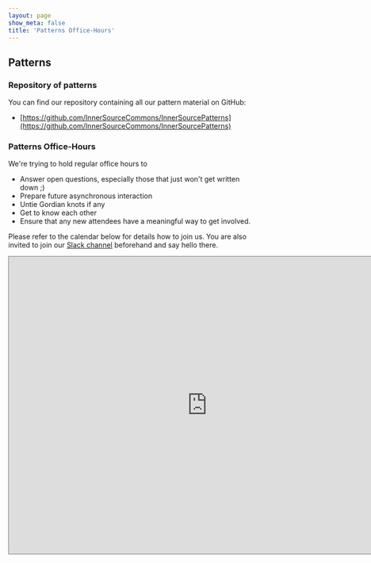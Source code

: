 ```yaml
---
layout: page
show_meta: false
title: 'Patterns Office-Hours'
---
```


## Patterns

### Repository of patterns

You can find our repository containing all our pattern material on GitHub: 
 - [https://github.com/InnerSourceCommons/InnerSourcePatterns](https://github.com/InnerSourceCommons/InnerSourcePatterns)


### Patterns Office-Hours

We're trying to hold regular office hours to 

 - Answer open questions, especially those that just won't get written down ;)
 - Prepare future asynchronous interaction
 - Untie Gordian knots if any
 - Get to know each other
 - Ensure that any new attendees have a meaningful way to get involved.

Please refer to the calendar below for details how to join us.
You are also invited to join our [Slack channel](https://innersourcecommons.org/slackinvite) beforehand and say hello there.

<iframe src="https://calendar.google.com/calendar/embed?height=600&amp;wkst=2&amp;bgcolor=%23ffffff&amp;ctz=Europe%2FBerlin&amp;src=MTVlMTdrcDhhazg1OXFsc2lybnAwYm9wNGNAZ3JvdXAuY2FsZW5kYXIuZ29vZ2xlLmNvbQ&amp;color=%23D50000&amp;mode=AGENDA&amp;showPrint=0&amp;showTabs=0&amp;showCalendars=0&amp;showNav=1&amp;showTitle=0" style="border:solid 1px #777" width="800" height="600" frameborder="0" scrolling="no"></iframe>
